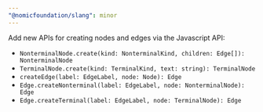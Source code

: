 ```yaml
---
"@nomicfoundation/slang": minor
---
```


Add new APIs for creating nodes and edges via the Javascript API:

- `NonterminalNode.create(kind: NonterminalKind, children: Edge[]): NonterminalNode`
- `TerminalNode.create(kind: TerminalKind, text: string): TerminalNode`
- `createEdge(label: EdgeLabel, node: Node): Edge`
- `Edge.createNonterminal(label: EdgeLabel, node: NonterminalNode): Edge`
- `Edge.createTerminal(label: EdgeLabel, node: TerminalNode): Edge`
